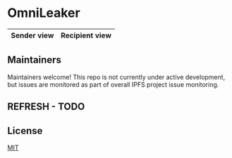 # OmniLeaker

| Sender view  | Recipient view |
| ------------- | ------------- |

## Maintainers

Maintainers welcome! This repo is not currently under active development, but issues are monitored as part of overall IPFS project issue monitoring.


## REFRESH - TODO


## License

[MIT](LICENSE)
